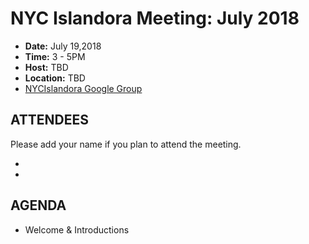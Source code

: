 # NYC Islandora Meeting: July 2018
* **Date:**  July 19,2018
* **Time:** 3 - 5PM
* **Host:** TBD
* **Location:** TBD
* [NYCIslandora Google Group](https://groups.google.com/forum/#!forum/nycislandora)


## ATTENDEES
Please add your name if you plan to attend the meeting.

* 
* 

## AGENDA
* Welcome & Introductions
